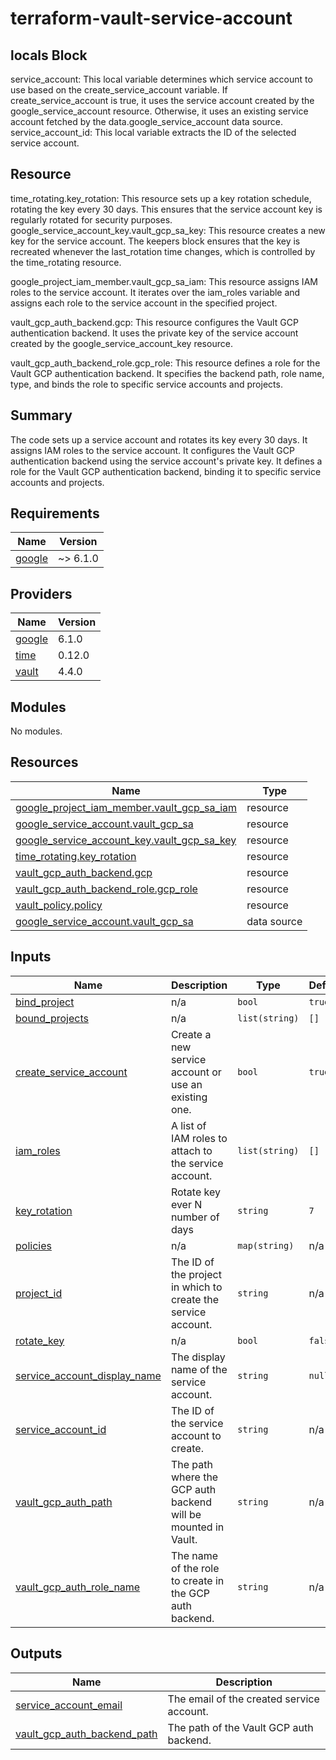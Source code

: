 # terraform-vault-service-account
## locals Block
service_account: This local variable determines which service account to use based on the create_service_account variable. 
      If create_service_account is true, it uses the service account created by the google_service_account resource. 
      Otherwise, it uses an existing service account fetched by the data.google_service_account data source.
service_account_id: This local variable extracts the ID of the selected service account.
## Resource
time_rotating.key_rotation: This resource sets up a key rotation schedule, rotating the key every 30 days. This ensures that the service account key is regularly rotated for security purposes.
google_service_account_key.vault_gcp_sa_key: This resource creates a new key for the service account. The keepers 
      block ensures that the key is recreated whenever the last_rotation time changes, 
      which is controlled by the time_rotating resource.
      
google_project_iam_member.vault_gcp_sa_iam: This resource assigns IAM roles to the service account. It iterates over the iam_roles 
      variable and assigns each role to the service account in the specified project.

vault_gcp_auth_backend.gcp: This resource configures the Vault GCP authentication backend. It uses the private key of the service 
      account created by the google_service_account_key resource.

vault_gcp_auth_backend_role.gcp_role: This resource defines a role for the Vault GCP authentication backend. It specifies the backend 
    path, role name, type, and binds the role to specific service accounts and projects.

## Summary
The code sets up a service account and rotates its key every 30 days.
It assigns IAM roles to the service account.
It configures the Vault GCP authentication backend using the service account's private key.
It defines a role for the Vault GCP authentication backend, binding it to specific service accounts and projects.

<!-- BEGIN_TF_DOCS -->
## Requirements

| Name | Version |
|------|---------|
| <a name="requirement_google"></a> [google](#requirement\_google) | ~> 6.1.0 |

## Providers

| Name | Version |
|------|---------|
| <a name="provider_google"></a> [google](#provider\_google) | 6.1.0 |
| <a name="provider_time"></a> [time](#provider\_time) | 0.12.0 |
| <a name="provider_vault"></a> [vault](#provider\_vault) | 4.4.0 |

## Modules

No modules.

## Resources

| Name | Type |
|------|------|
| [google_project_iam_member.vault_gcp_sa_iam](https://registry.terraform.io/providers/hashicorp/google/latest/docs/resources/project_iam_member) | resource |
| [google_service_account.vault_gcp_sa](https://registry.terraform.io/providers/hashicorp/google/latest/docs/resources/service_account) | resource |
| [google_service_account_key.vault_gcp_sa_key](https://registry.terraform.io/providers/hashicorp/google/latest/docs/resources/service_account_key) | resource |
| [time_rotating.key_rotation](https://registry.terraform.io/providers/hashicorp/time/latest/docs/resources/rotating) | resource |
| [vault_gcp_auth_backend.gcp](https://registry.terraform.io/providers/hashicorp/vault/latest/docs/resources/gcp_auth_backend) | resource |
| [vault_gcp_auth_backend_role.gcp_role](https://registry.terraform.io/providers/hashicorp/vault/latest/docs/resources/gcp_auth_backend_role) | resource |
| [vault_policy.policy](https://registry.terraform.io/providers/hashicorp/vault/latest/docs/resources/policy) | resource |
| [google_service_account.vault_gcp_sa](https://registry.terraform.io/providers/hashicorp/google/latest/docs/data-sources/service_account) | data source |

## Inputs

| Name | Description | Type | Default | Required |
|------|-------------|------|---------|:--------:|
| <a name="input_bind_project"></a> [bind\_project](#input\_bind\_project) | n/a | `bool` | `true` | no |
| <a name="input_bound_projects"></a> [bound\_projects](#input\_bound\_projects) | n/a | `list(string)` | `[]` | no |
| <a name="input_create_service_account"></a> [create\_service\_account](#input\_create\_service\_account) | Create a new service account or use an existing one. | `bool` | `true` | no |
| <a name="input_iam_roles"></a> [iam\_roles](#input\_iam\_roles) | A list of IAM roles to attach to the service account. | `list(string)` | `[]` | no |
| <a name="input_key_rotation"></a> [key\_rotation](#input\_key\_rotation) | Rotate key ever N number of days | `string` | `7` | no |
| <a name="input_policies"></a> [policies](#input\_policies) | n/a | `map(string)` | n/a | yes |
| <a name="input_project_id"></a> [project\_id](#input\_project\_id) | The ID of the project in which to create the service account. | `string` | n/a | yes |
| <a name="input_rotate_key"></a> [rotate\_key](#input\_rotate\_key) | n/a | `bool` | `false` | no |
| <a name="input_service_account_display_name"></a> [service\_account\_display\_name](#input\_service\_account\_display\_name) | The display name of the service account. | `string` | `null` | no |
| <a name="input_service_account_id"></a> [service\_account\_id](#input\_service\_account\_id) | The ID of the service account to create. | `string` | n/a | yes |
| <a name="input_vault_gcp_auth_path"></a> [vault\_gcp\_auth\_path](#input\_vault\_gcp\_auth\_path) | The path where the GCP auth backend will be mounted in Vault. | `string` | n/a | yes |
| <a name="input_vault_gcp_auth_role_name"></a> [vault\_gcp\_auth\_role\_name](#input\_vault\_gcp\_auth\_role\_name) | The name of the role to create in the GCP auth backend. | `string` | n/a | yes |

## Outputs

| Name | Description |
|------|-------------|
| <a name="output_service_account_email"></a> [service\_account\_email](#output\_service\_account\_email) | The email of the created service account. |
| <a name="output_vault_gcp_auth_backend_path"></a> [vault\_gcp\_auth\_backend\_path](#output\_vault\_gcp\_auth\_backend\_path) | The path of the Vault GCP auth backend. |
<!-- END_TF_DOCS -->